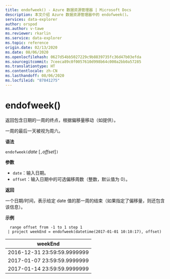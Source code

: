 ```yaml
---
title: endofweek() - Azure 数据资源管理器 | Microsoft Docs
description: 本文介绍 Azure 数据资源管理器中的 endofweek()。
services: data-explorer
author: orspod
ms.author: v-tawe
ms.reviewer: rkarlin
ms.service: data-explorer
ms.topic: reference
origin.date: 02/13/2020
ms.date: 08/06/2020
ms.openlocfilehash: 0627d54bb5027229c9b8839735fc36d47b03efda
ms.sourcegitcommit: 7ceeca89c0f0057610d998b64c000a2bb0a57285
ms.translationtype: HT
ms.contentlocale: zh-CN
ms.lasthandoff: 08/06/2020
ms.locfileid: "87841275"
---
```

# <a name="endofweek"></a>endofweek()

返回包含日期的一周的终点，根据偏移量移动（如提供）。

一周的最后一天被视为周六。

**语法**

`endofweek(`*date* [`,`*offset*]`)`

**参数**

* `date`：输入日期。
* `offset`：输入日期中的可选偏移周数（整数，默认值为 0）。

**返回**

一个日期/时间，表示给定 date 值的那一周的结束（如果指定了偏移量，则还包含该信息）。

**示例**

```kusto
  range offset from -1 to 1 step 1
 | project weekEnd = endofweek(datetime(2017-01-01 10:10:17), offset)  

```

|weekEnd|
|---|
|2016-12-31 23:59:59.9999999|
|2017-01-07 23:59:59.9999999|
|2017-01-14 23:59:59.9999999|